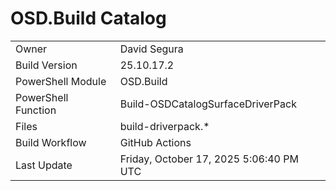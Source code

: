 ﻿# OSD.Build Catalog

| | |
|-|-|
| Owner | David Segura |
| Build Version | 25.10.17.2 |
| PowerShell Module | OSD.Build |
| PowerShell Function | Build-OSDCatalogSurfaceDriverPack |
| Files | build-driverpack.* |
| Build Workflow | GitHub Actions |
| Last Update | Friday, October 17, 2025 5:06:40 PM UTC |
